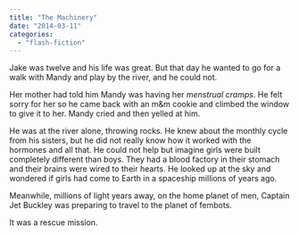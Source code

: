 ```yaml
---
title: "The Machinery"
date: "2014-03-11"
categories: 
  - "flash-fiction"
---
```


Jake was twelve and his life was great. But that day he wanted to go for a walk with Mandy and play by the river, and he could not.

Her mother had told him Mandy was having her _menstrual cramps_. He felt sorry for her so he came back with an m&m cookie and climbed the window to give it to her. Mandy cried and then yelled at him.

He was at the river alone, throwing rocks. He knew about the monthly cycle from his sisters, but he did not really know how it worked with the hormones and all that. He could not help but imagine girls were built completely different than boys. They had a blood factory in their stomach and their brains were wired to their hearts. He looked up at the sky and wondered if girls had come to Earth in a spaceship millions of years ago.

Meanwhile, millions of light years away, on the home planet of men, Captain Jet Buckley was preparing to travel to the planet of fembots.

It was a rescue mission.
